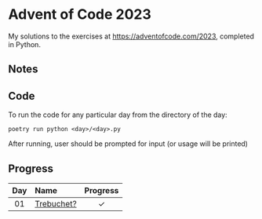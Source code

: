 # Advent of Code 2023

My solutions to the exercises at https://adventofcode.com/2023, completed in
Python.

## Notes

## Code

To run the code for any particular day from the directory of the day:

```
poetry run python <day>/<day>.py
```

After running, user should be prompted for input (or usage will be printed)

## Progress

<!-- ✓ -->

| Day | Name                                              | Progress |
| :-: | :------------------------------------------------ | :------: |
| 01  | [Trebuchet?](https://adventofcode.com/2023/day/1) |    ✓     |
